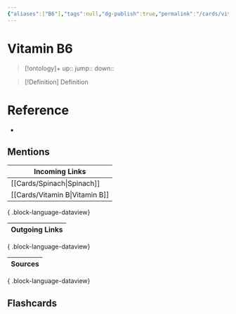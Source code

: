 ```yaml
---
{"aliases":["B6"],"tags":null,"dg-publish":true,"permalink":"/cards/vitamin-b6/","dgPassFrontmatter":true}
---
```


# Vitamin B6

> [!ontology]+
> up:: 
> jump:: 
> down:: 

> [!Definition] Definition

# Reference

- 

## Mentions

| Incoming Links                    |
| --------------------------------- |
| [[Cards/Spinach\|Spinach]]     |
| [[Cards/Vitamin B\|Vitamin B]] |

{ .block-language-dataview}

| Outgoing Links |
| -------------- |

{ .block-language-dataview}

| Sources |
| ------- |

{ .block-language-dataview}

## Flashcards